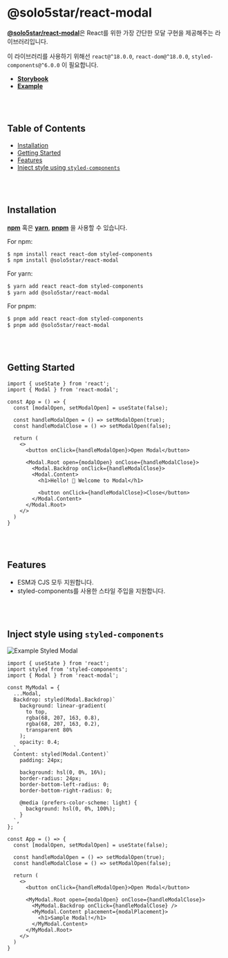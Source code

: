 # @solo5star/react-modal <!-- omit from toc -->

[**@solo5star/react-modal**](https://github.com/solo5star/react-modal)은 React를 위한 가장 간단한 모달 구현을 제공해주는 라이브러리입니다.

이 라이브러리를 사용하기 위해선 `react@^18.0.0`, `react-dom@^18.0.0`, `styled-components@^6.0.0` 이 필요합니다.

* [**Storybook**](https://solo5star.github.io/react-modal/storybook/)
* [**Example**](https://solo5star.github.io/react-modal/example/)

<br><br>

## Table of Contents <!-- omit from toc -->

- [Installation](#installation)
- [Getting Started](#getting-started)
- [Features](#features)
- [Inject style using `styled-components`](#inject-style-using-styled-components)

<br><br>

## Installation

[**npm**](https://npmjs.org/) 혹은 [**yarn**](https://yarnpkg.com/), [**pnpm**](https://pnpm.io/) 을 사용할 수 있습니다.

For npm:
```bash
$ npm install react react-dom styled-components
$ npm install @solo5star/react-modal
```

For yarn:
```bash
$ yarn add react react-dom styled-components
$ yarn add @solo5star/react-modal
```

For pnpm:
```bash
$ pnpm add react react-dom styled-components
$ pnpm add @solo5star/react-modal
```

<br><br>

## Getting Started

```tsx
import { useState } from 'react';
import { Modal } from 'react-modal';

const App = () => {
  const [modalOpen, setModalOpen] = useState(false);

  const handleModalOpen = () => setModalOpen(true);
  const handleModalClose = () => setModalOpen(false);

  return (
    <>
      <button onClick={handleModalOpen}>Open Modal</button>

      <Modal.Root open={modalOpen} onClose={handleModalClose}>
        <Modal.Backdrop onClick={handleModalClose}>
        <Modal.Content>
          <h1>Hello! 👋 Welcome to Modal</h1>

          <button onClick={handleModalClose}>Close</button>
        </Modal.Content>
      </Modal.Root>
    </>
  )
}
```

<br><br>

## Features

* ESM과 CJS 모두 지원합니다.
* styled-components를 사용한 스타일 주입을 지원합니다.

<br><br>

## Inject style using `styled-components`

![Example Styled Modal](https://user-images.githubusercontent.com/20203944/236696117-b065488d-32f4-40cb-918c-980448bf08c7.png)

```tsx
import { useState } from 'react';
import styled from 'styled-components';
import { Modal } from 'react-modal';

const MyModal = {
  ...Modal,
  Backdrop: styled(Modal.Backdrop)`
    background: linear-gradient(
      to top,
      rgba(68, 207, 163, 0.8),
      rgba(68, 207, 163, 0.2),
      transparent 80%
    );
    opacity: 0.4;
  `,
  Content: styled(Modal.Content)`
    padding: 24px;

    background: hsl(0, 0%, 16%);
    border-radius: 24px;
    border-bottom-left-radius: 0;
    border-bottom-right-radius: 0;

    @media (prefers-color-scheme: light) {
      background: hsl(0, 0%, 100%);
    }
  `,
};

const App = () => {
  const [modalOpen, setModalOpen] = useState(false);

  const handleModalOpen = () => setModalOpen(true);
  const handleModalClose = () => setModalOpen(false);

  return (
    <>
      <button onClick={handleModalOpen}>Open Modal</button>

      <MyModal.Root open={modalOpen} onClose={handleModalClose}>
        <MyModal.Backdrop onClick={handleModalClose} />
        <MyModal.Content placement={modalPlacement}>
          <h1>Sample Modal!</h1>
        </MyModal.Content>
      </MyModal.Root>
    </>
  )
}
```
